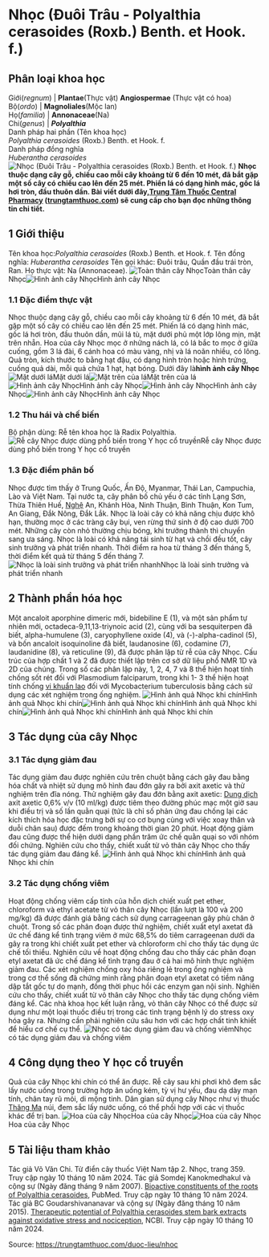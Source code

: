# Nhọc (Đuôi Trâu - Polyalthia cerasoides (Roxb.) Benth. et Hook. f.)

Phân loại khoa học  
---  
Giới(_regnum_) |  **Plantae**(Thực vật) **Angiospermae** (Thực vật có hoa)  
Bộ(_ordo_) | **Magnoliales**(Mộc lan)  
Họ(_familia_) | **Annonaceae**(Na)  
Chi(_genus_) | **_Polyalthia_**  
Danh pháp hai phần (Tên khoa học)  
_Polyalthia cerasoides_ (Roxb.) Benth. et Hook. f.  
Danh pháp đồng nghĩa  
_Huberantha cerasoides_  
![Nhọc \(Đuôi Trâu - Polyalthia cerasoides \(Roxb.\) Benth. et Hook. f.\)](https://trungtamthuoc.com/images/others/cay-nhoc-5735.jpg)
**Nhọc thuộc dạng cây gỗ, chiều cao mỗi cây khoảng từ 6 đến 10 mét, đã bắt gặp một số cây có chiều cao lên đến 25 mét. Phiến lá có dạng hình mác, gốc lá hơi tròn, đầu thuôn dần. Bài viết dưới đây,[Trung Tâm Thuốc Central Pharmacy](https://trungtamthuoc.com/ "Trung Tâm Thuốc Central Pharmacy") ([trungtamthuoc.com](https://trungtamthuoc.com/ "trungtamthuoc.com")) sẽ cung cấp cho bạn đọc những thông tin chi tiết.**
##  1 Giới thiệu
Tên khoa học:_Polyalthia cerasoides_ (Roxb.) Benth. et Hook. f.
Tên đồng nghĩa:  _Huberantha cerasoides_
Tên gọi khác: Đuôi trâu, Quần đầu trái tròn, Ran.
Họ thực vật: Na (Annonaceae).
![Toàn thân cây Nhọc](https://trungtamthuoc.com/images/item/cay-nhoc-95.jpg)Toàn thân cây Nhọc![Hình ảnh cây Nhọc](https://trungtamthuoc.com/images/item/cay-nhoc-0.jpg)Hình ảnh cây Nhọc
### 1.1 Đặc điểm thực vật
Nhọc thuộc dạng cây gỗ, chiều cao mỗi cây khoảng từ 6 đến 10 mét, đã bắt gặp một số cây có chiều cao lên đến 25 mét.
Phiến lá có dạng hình mác, gốc lá hơi tròn, đầu thuôn dần, mũi lá tù, mặt dưới phủ một lớp lông mịn, mặt trên nhẵn.
Hoa của cây Nhọc mọc ở những nách lá, có lá bắc to mọc ở giữa cuống, gồm 3 lá đài, 6 cánh hoa có màu vàng, nhị và lá noãn nhiều, có lông.
Quả tròn, kích thước to bằng hạt đậu, có dạng hình tròn hoặc hình trứng, cuống quả dài, mỗi quả chứa 1 hạt, hạt bóng.
Dưới đây là**hình ảnh cây Nhọc**
![Mặt dưới lá](https://trungtamthuoc.com/images/item/cay-nhoc-94.jpg)Mặt dưới lá![Mặt trên của lá](https://trungtamthuoc.com/images/item/cay-nhoc-93.jpg)Mặt trên của lá![Hình ảnh cây Nhọc](https://trungtamthuoc.com/images/item/cay-nhoc-1.jpg)Hình ảnh cây Nhọc![Hình ảnh cây Nhọc](https://trungtamthuoc.com/images/item/cay-nhoc-2.jpg)Hình ảnh cây Nhọc![Hình ảnh cây Nhọc](https://trungtamthuoc.com/images/item/cay-nhoc-3.jpg)Hình ảnh cây Nhọc
### 1.2 Thu hái và chế biến
Bộ phận dùng: Rễ tên khoa học là Radix Polyalthia.
![Rễ cây Nhọc được dùng phổ biến trong Y học cổ truyền](https://trungtamthuoc.com/images/item/cay-nhoc-4.jpg)Rễ cây Nhọc được dùng phổ biến trong Y học cổ truyền
### 1.3 Đặc điểm phân bố
Nhọc được tìm thấy ở Trung Quốc, Ấn Độ, Myanmar, Thái Lan, Campuchia, Lào và Việt Nam. Tại nước ta, cây phân bố chủ yếu ở các tỉnh Lạng Sơn, Thừa Thiên Huế, [Nghệ](https://trungtamthuoc.com/hoat-chat/nghe "Nghệ") An, Khánh Hòa, Ninh Thuận, Bình Thuận, Kon Tum, An Giang, Đắk Nông, Đắk Lắk.
Nhọc là loài cây có khả năng chịu được khô hạn, thường mọc ở các tràng cây bụi, ven rừng thứ sinh ở độ cao dưới 700 mét. Những cây còn nhỏ thường chịu bóng, khi trưởng thành thì chuyển sang ưa sáng.
Nhọc là loài có khả năng tái sinh từ hạt và chồi đều tốt, cây sinh trưởng và phát triển nhanh.
Thời điểm ra hoa từ tháng 3 đến tháng 5, thời điểm kết quả từ tháng 5 đến tháng 7.
![Nhọc là loài sinh trưởng và phát triển nhanh](https://trungtamthuoc.com/images/item/cay-nhoc-5.jpg)Nhọc là loài sinh trưởng và phát triển nhanh
##  2 Thành phần hóa học
Một ancaloit aporphine dimeric mới, bidebiline E (1), và một sản phẩm tự nhiên mới, octadeca-9,11,13-triynoic acid (2), cùng với ba sesquiterpen đã biết, alpha-humulene (3), caryophyllene oxide (4), và (-)-alpha-cadinol (5), và bốn ancaloit isoquinoline đã biết, laudanosine (6), codamine (7), laudanidine (8), và reticuline (9), đã được phân lập từ rễ của cây Nhọc. Cấu trúc của hợp chất 1 và 2 đã được thiết lập trên cơ sở dữ liệu phổ NMR 1D và 2D của chúng. Trong số các phân lập này, 1, 2, 4, 7 và 8 thể hiện hoạt tính chống sốt rét đối với Plasmodium falciparum, trong khi 1- 3 thể hiện hoạt tính chống [vi khuẩn lao](https://trungtamthuoc.com/bai-viet/gioi-thieu-cach-dieu-tri-vi-khuan-lao-can-biet "vi khuẩn lao") đối với Mycobacterium tuberculosis bằng cách sử dụng các xét nghiệm trong ống nghiệm.
![Hình ảnh quả Nhọc khi chín](https://trungtamthuoc.com/images/item/cay-nhoc-7.jpg)Hình ảnh quả Nhọc khi chín![Hình ảnh quả Nhọc khi chín](https://trungtamthuoc.com/images/item/cay-nhoc-8.jpg)Hình ảnh quả Nhọc khi chín![Hình ảnh quả Nhọc khi chín](https://trungtamthuoc.com/images/item/cay-nhoc-6.jpg)Hình ảnh quả Nhọc khi chín
##  3 Tác dụng của cây Nhọc
### 3.1 Tác dụng giảm đau
Tác dụng giảm đau được nghiên cứu trên chuột bằng cách gây đau bằng hóa chất và nhiệt sử dụng mô hình đau đớn gây ra bởi axit axetic và thử nghiệm trên đĩa nóng.
Thử nghiệm gây đau đớn bằng axit axetic: [Dung dịch](https://trungtamthuoc.com/bai-viet/dung-dich-thuoc-la-gi-cong-thuc-va-ky-thuat-bao-che-dung-dich-thuoc "Dung dịch") axit axetic 0,6% v/v (10 ml/kg) được tiêm theo đường phúc mạc một giờ sau khi điều trị và số lần quằn quại (tức là chỉ số phản ứng đau chống lại các kích thích hóa học đặc trưng bởi sự co cơ bụng cùng với việc xoay thân và duỗi chân sau) được đếm trong khoảng thời gian 20 phút. Hoạt động giảm đau cũng được thể hiện dưới dạng phần trăm ức chế quằn quại so với nhóm đối chứng. Nghiên cứu cho thấy, chiết xuất từ vỏ thân cây Nhọc cho thấy tác dụng giảm đau đáng kể.
![Hình ảnh quả Nhọc khi chín](https://trungtamthuoc.com/images/item/cay-nhoc-9.jpg)Hình ảnh quả Nhọc khi chín
### 3.2 Tác dụng chống viêm
Hoạt động chống viêm cấp tính của hỗn dịch chiết xuất pet ether, chloroform và ethyl acetate từ vỏ thân cây Nhọc (lần lượt là 100 và 200 mg/kg) đã được đánh giá bằng cách sử dụng carrageenan gây phù chân ở chuột.
Trong số các phân đoạn được thử nghiệm, chiết xuất etyl axetat đã ức chế đáng kể tình trạng viêm ở mức 68,5% do tiêm carrageenan dưới da gây ra trong khi chiết xuất pet ether và chloroform chỉ cho thấy tác dụng ức chế tối thiểu. Nghiên cứu về hoạt động chống đau cho thấy các phân đoạn etyl axetat đã ức chế đáng kể tình trạng đau ở cả hai mô hình thực nghiệm giảm đau. Các xét nghiệm chống oxy hóa riêng lẻ trong ống nghiệm và trong cơ thể sống đã chứng minh rằng phân đoạn etyl axetat có tiềm năng dập tắt gốc tự do mạnh, đồng thời phục hồi các enzym gan nội sinh.
Nghiên cứu cho thấy, chiết xuất từ vỏ thân cây Nhọc cho thấy tác dụng chống viêm đáng kể.
Các nhà khoa học kết luận rằng, vỏ thân cây Nhọc có thể được sử dụng như một loại thuốc điều trị trong các tình trạng bệnh lý do stress oxy hóa gây ra. Nhưng cần phải nghiên cứu sâu hơn với các hợp chất tinh khiết để hiểu cơ chế cụ thể.
![Nhọc có tác dụng giảm đau và chống viêm](https://trungtamthuoc.com/images/item/cay-nhoc-90.jpg)Nhọc có tác dụng giảm đau và chống viêm
##  4 Công dụng theo Y học cổ truyền
Quả của cây Nhọc khi chín có thể ăn được. Rễ cây sau khi phơi khô đem sắc lấy nước uống trong trường hợp ăn uống kém, tỳ vị hư yếu, đau dạ dày mạn tính, chân tay rũ mỏi, di mộng tinh.
Dân gian sử dụng cây Nhọc như vị thuốc [Thăng Ma](https://trungtamthuoc.com/hoat-chat/thang-ma "Thăng Ma") núi, đem sắc lấy nước uống, có thể phối hợp với các vị thuốc khác để trị ban.
![Hoa của cây Nhọc](https://trungtamthuoc.com/images/item/cay-nhoc-92.jpg)Hoa của cây Nhọc![Hoa của cây Nhọc](https://trungtamthuoc.com/images/item/cay-nhoc-91.jpg)Hoa của cây Nhọc
##  5 Tài liệu tham khảo
Tác giả Võ Văn Chi. Từ điển cây thuốc Việt Nam tập 2. Nhọc, trang 359. Truy cập ngày 10 tháng 10 năm 2024.
Tác giả Somdej Kanokmedhakul và cộng sự (Ngày đăng tháng 9 năm 2007). [Bioactive constituents of the roots of Polyalthia cerasoides](https://pubmed.ncbi.nlm.nih.gov/17845001/), PubMed. Truy cập ngày 10 tháng 10 năm 2024.
Tác giả BC Goudarshivananavar và cộng sự (Ngày đăng tháng 10 năm 2015). [Therapeutic potential of Polyalthia cerasoides stem bark extracts against oxidative stress and nociception](https://www.ncbi.nlm.nih.gov/pmc/articles/PMC4728867/), NCBI. Truy cập ngày 10 tháng 10 năm 2024.


Source: https://trungtamthuoc.com/duoc-lieu/nhoc